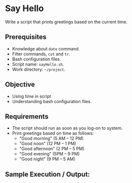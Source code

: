 # Say Hello

Write a script that prints greetings based on the current time.

## Prerequisites

- Knowledge about `date` command.
- Filter commands, `cut` and `tr`.
- Bash configuration files.
- Script name: `sayHello.sh`.
- Work directory: `~/project`.

## Objective

- Using time in script
- Understanding bash configuration files.

## Requirements

- The script should run as soon as you log-on to system.
- Print greetings based on time as follows:
  - "Good morning" (5 AM – 12 PM)
  - "Good noon" (12 PM – 1 PM)
  - "Good afternoon" (2 PM – 5 PM)
  - "Good evening" (5PM – 9 PM)
  - "Good night" (9 PM – 5 AM)

## Sample Execution / Output:
